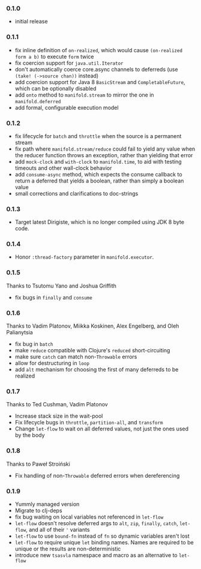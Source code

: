 ### 0.1.0

* initial release

### 0.1.1

* fix inline definition of `on-realized`, which would cause `(on-realized form a b)` to execute `form` twice
* fix coercion support for `java.util.Iterator`
* don't automatically coerce core.async channels to deferreds (use `(take! (->source chan))` instead)
* add coercion support for Java 8 `BasicStream` and `CompletableFuture`, which can be optionally disabled
* add `onto` method to `manifold.stream` to mirror the one in `manifold.deferred`
* add formal, configurable execution model

### 0.1.2

* fix lifecycle for `batch` and `throttle` when the source is a permanent stream
* fix path where `manifold.stream/reduce` could fail to yield any value when the reducer function throws an exception, rather than yielding that error
* add `mock-clock` and `with-clock` to `manifold.time`, to aid with testing timeouts and other wall-clock behavior
* add `consume-async` method, which expects the consume callback to return a deferred that yields a boolean, rather than simply a boolean value
* small corrections and clarifications to doc-strings

### 0.1.3

* Target latest Dirigiste, which is no longer compiled using JDK 8 byte code.

### 0.1.4

* Honor `:thread-factory` parameter in `manifold.executor`.

### 0.1.5

Thanks to Tsutomu Yano and Joshua Griffith

* fix bugs in `finally` and `consume`

### 0.1.6

Thanks to Vadim Platonov, Miikka Koskinen, Alex Engelberg, and Oleh Palianytsia

* fix bug in `batch`
* make `reduce` compatible with Clojure's `reduced` short-circuiting
* make sure `catch` can match non-`Throwable` errors
* allow for destructuring in `loop`
* add `alt` mechanism for choosing the first of many deferreds to be realized

### 0.1.7

Thanks to Ted Cushman, Vadim Platonov

* Increase stack size in the wait-pool
* Fix lifecycle bugs in `throttle`, `partition-all`, and `transform`
* Change `let-flow` to wait on all deferred values, not just the ones used by the body

### 0.1.8

Thanks to Paweł Stroiński

* Fix handling of non-`Throwable` deferred errors when dereferencing

### 0.1.9

* Yummly managed version
* Migrate to clj-deps
* fix bug waiting on local variables not referenced in `let-flow`
* `let-flow` doesn't resolve deferred args to `alt`, `zip`, `finally`, `catch`, `let-flow`, and all of their `'` variants
* `let-flow` to use `bound-fn` instead of `fn` so dynamic variables aren't lost
* `let-flow` to require unique `let` binding names. Names are required to be unique or the results are non-deterministic
* introduce new `tsasvla` namespace and macro as an alternative to `let-flow`
